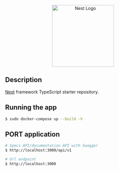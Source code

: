 <p align="center">
  <a href="http://nestjs.com/" target="blank"><img src="https://nestjs.com/img/logo-small.svg" width="200" alt="Nest Logo" /></a>
</p>

[circleci-image]: https://img.shields.io/circleci/build/github/nestjs/nest/master?token=abc123def456
[circleci-url]: https://circleci.com/gh/nestjs/nest

## Description

[Nest](https://github.com/nestjs/nest) framework TypeScript starter repository.

## Running the app

```bash
$ sudo docker-compose up --build -V
```

## PORT application
```bash
# Specs API/documentation API with Swagger
$ http://localhost:3000/api/v1

# Url endpoint
$ http://localhost:3000

```
